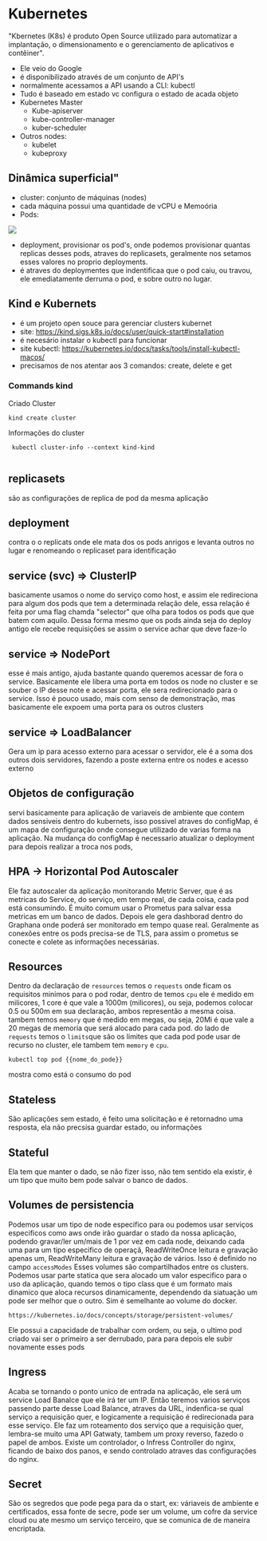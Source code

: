 # Kubernetes

"Kbernetes (K8s) é produto Open Source utilizado para automatizar a implantação, o dimensionamento e o gerenciamento de
aplicativos e contêiner".

- Ele veio do Google
- é disponibilizado através de um conjunto de API's
- normalmente acessamos a API usando a CLI: kubectl
- Tudo é baseado em estado vc configura o estado de acada objeto
- Kubernetes Master
    * Kube-apiserver
    * kube-controller-manager
    * kuber-scheduler
- Outros nodes:
    * kubelet
    * kubeproxy 

## Dinâmica superficial"

- cluster: conjunto de máquinas (nodes)
- cada máquina possui uma quantidade de vCPU e Memoória 
- Pods: 

<img src="./img/Captura de Tela 2022-04-03 às 14.46.35.png">

- deployment, provisionar os pod's, onde podemos provisionar quantas replicas desses pods, atraves do replicasets, 
geralmente nos setamos esses valores no proprio deployments.
- é atraves do deploymentes que indentificaa que o pod caiu, ou travou, ele emediatamente derruma o pod, e sobre outro 
no lugar.


## Kind e Kubernets

- é um projeto open souce para gerenciar clusters kubernet
- site:  https://kind.sigs.k8s.io/docs/user/quick-start#installation
- é necesário instalar o kubectl para funcionar
- site kubectl: https://kubernetes.io/docs/tasks/tools/install-kubectl-macos/
- precisamos de nos atentar aos 3 comandos: create, delete e get

### Commands kind

Criado Cluster
```
kind create cluster
```

Informações do cluster
```
 kubectl cluster-info --context kind-kind
```


```

```
## replicasets
são as configurações de replica de pod da mesma aplicação

## deployment
contra o o replicats onde ele mata dos os pods anrigos e levanta outros no lugar e renomeando o replicaset para 
identificação

## service (svc) => ClusterIP
basicamente usamos o nome do serviço como host, e assim ele redireciona para algum dos pods que tem a determinada 
relação dele, essa relação é feita por uma flag chamda "selector" que olha para todos os pods que que batem com aquilo. 
Dessa forma mesmo que os pods ainda seja do deploy antigo ele recebe requisições se assim o service achar que deve 
faze-lo

## service => NodePort
esse é mais antigo, ajuda bastante quando queremos acessar de fora o service. Basicamente ele libera uma porta em todos 
os node no cluster e se souber o IP desse note e acessar porta, ele sera redirecionado para o service. Isso é pouco 
usado, mais com senso de demonstração, mas basicamente ele expoem uma porta para os outros clusters

## service => LoadBalancer
Gera um ip para acesso externo para acessar o servidor, ele é a soma dos outros dois servidores, fazendo a poste externa
entre os nodes e acesso externo

## Objetos de configuração
servi basicamente para aplicação de variaveis de ambiente que contem dados sensiveis dentro do kubernets, isso possivel
atraves do configMap, é um mapa de configuração onde consegue utilizado de varias forma na aplicação. Na mudança do 
configMap é necessario atualizar o deployment para depois realizar a troca nos pods, 

## HPA -> Horizontal Pod Autoscaler
Ele faz autoscaler da aplicação monitorando Metric Server, que é as metricas do Service, do serviço, em tempo real, de 
cada coisa, cada pod está consumindo. É muito comum usar o Prometus para salvar essa metricas em um banco de dados. 
Depois ele gera dashborad dentro do Graphana onde poderá ser monitorado em tempo quase real. Geralmente as conexões
entre os pods precisa-se de TLS, para assim o prometus se conecte e colete as informações necessárias.

## Resources
Dentro da declaração de `resources` temos o `requests` onde ficam os requisitos minimos para o pod rodar, dentro de temos
`cpu` ele é medido em milicores, 1 core é que vale a 1000m (milicores), ou seja, podemos colocar 0.5 ou 500m em sua 
declaração, ambos representão a mesma coisa. tambem temos `memory` que é medido em megas, ou seja, 20Mi é que vale a 20
megas de memoria que será alocado para cada pod. do lado de `requests` temos o `limits`que são os limites que cada pod
pode usar de recurso no cluster, ele tambem tem `memory` e `cpu`.  

```
kubectl top pod {{nome_do_pode}}
```
mostra como está o consumo do pod

## Stateless
São aplicações sem estado, é feito uma solicitação e é retornadno uma resposta, ela não precsisa guardar estado, ou 
informações

## Stateful
Ela tem que manter o dado, se não fizer isso, não tem sentido ela existir, é um tipo que muito bem pode salvar o banco 
de dados.

## Volumes de persistencia
Podemos usar um tipo de node especifico para ou podemos usar serviços especificos como aws onde irão guardar o stado
da nossa aplicação, podendo gravar/ler um/mais de 1 por vez em cada node, deixando cada uma para um tipo especifico de
operaçã, ReadWriteOnce leitura e gravação apenas um, ReadWriteMany leitura e gravação de vários. Isso é definido no campo
`accessModes`
Esses volumes são compartilhados entre os clusters.
Podemos usar parte statica que sera alocado um valor especifico para o uso da aplicação, quando temos o tipo class que
é um formato mais dinamico que aloca recursos dinamicamente, dependendo da siatuação um pode ser melhor que o outro.
Sim é semelhante ao volume do docker.

```
https://kubernetes.io/docs/concepts/storage/persistent-volumes/
```

Ele possui a capacidade de trabalhar com ordem, ou seja, o ultimo pod criado vai ser o primeiro a ser derrubado, para
para depois ele subir novamente esses pods

## Ingress
Acaba se tornando o ponto unico de entrada na aplicação, ele será um service Load Banalce que ele irá ter um IP. Então
teremos varios serviços passendo parte desse Load Balance, atraves da URL, indenfica-se qual serviço a requisição quer,
e logicamente a requisição é redirecionada para esse serviço.
Ele faz um roteamento dos serviço que a requisição quer, lembra-se muito uma API Gatwaty, tambem um proxy reverso, 
fazedo o papel de ambos.
Existe um controlador, o Infress Controller do nginx, ficando de baixo dos panos, e sendo controlado atraves das 
configurações do nginx.

## Secret
São os segredos que pode pega para da o start, ex: váriaveis de ambiente e certificados, essa fonte de secre, pode ser
um volume, um cofre da service cloud ou ate mesmo um serviço terceiro, que se comunica de de maneira encriptada.

